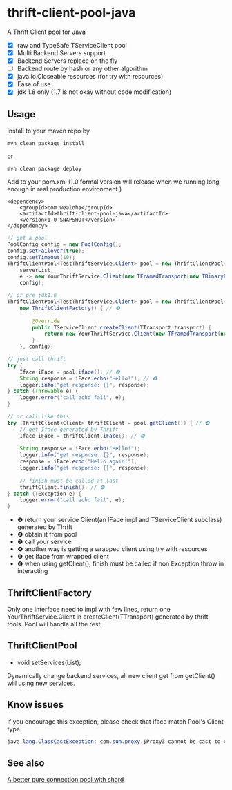 thrift-client-pool-java
=======================

A Thrift Client pool for Java

* [x] raw and TypeSafe TServiceClient pool
* [x] Multi Backend Servers support
* [x] Backend Servers replace on the fly
* [ ] Backend route by hash or any other algorithm
* [x] java.io.Closeable resources (for try with resources)
* [x] Ease of use
* [x] jdk 1.8 only (1.7 is not okay without code modification)

## Usage

Install to your maven repo by

```Shell
mvn clean package install
```

or

```Shell
mvn clean package deploy
```

Add to your pom.xml (1.0 formal version will release when we running long enough in real production environment.)

```Maven POM
<dependency>
    <groupId>com.wealoha</groupId>
    <artifactId>thrift-client-pool-java</artifactId>
    <version>1.0-SNAPSHOT</version>
</dependency>
```

```Java
// get a pool
PoolConfig config = new PoolConfig();
config.setFailover(true);
config.setTimeout(10);
ThriftClientPool<TestThriftService.Client> pool = new ThriftClientPool<>(
    serverList,
    e -> new YourThriftService.Client(new TFramedTransport(new TBinaryProtocol(e))),  // ❶ 
    config);

// or pre jdk1.8
ThriftClientPool<TestThriftService.Client> pool = new ThriftClientPool<>(serverList,
    new ThriftClientFactory() { // ❶
        
        @Override
        public TServiceClient createClient(TTransport transport) {
            return new YourThriftService.Client(new TFramedTransport(new TBinaryProtocol(transport)));
        }
    }, config);

// just call thrift
try {
    Iface iFace = pool.iface(); // ❷
    String response = iFace.echo("Hello!"); // ❸
    logger.info("get response: {}", response);
} catch (Throwable e) {
    logger.error("call echo fail", e);
}

// or call like this
try (ThriftClient<Client> thriftClient = pool.getClient()) { // ❹
    // get Iface generated by Thrift
    Iface iFace = thriftClient.iFace(); // ❺
    
    String response = iFace.echo("Hello!");
    logger.info("get response: {}", response);
    response = iFace.echo("Hello again!");
    logger.info("get response: {}", response);
    
    // finish must be called at last
    thriftClient.finish(); // ❻ 
} catch (TException e) {
    logger.error("call echo fail", e);
}
```

* ❶ return your service Client(an IFace impl and TServiceClient subclass) generated by Thrift
* ❷ obtain it from pool
* ❸ call your service
* ❹ another way is getting a wrapped client using try with resources
* ❺ get Iface from wrapped client
* ❻ when using getClient(), finish must be called if non Exception throw in interacting 

## ThriftClientFactory

Only one interface need to impl with few lines, return one YourThriftService.Client in createClient(TTransport)
generated by thrift tools. Pool will handle all the rest.

## ThriftClientPool

* void setServices(List<ServiceInfo>);

Dynamically change backend services, all new client get from getClient() will using new services.

## Know issues

If you encourage this exception, please check that Iface match Pool's Client type.

```Java
java.lang.ClassCastException: com.sun.proxy.$Proxy3 cannot be cast to xx.xx.Iface
```

## See also

[A better pure connection pool with shard](https://github.com/PhantomThief/thrift-pool-client)



